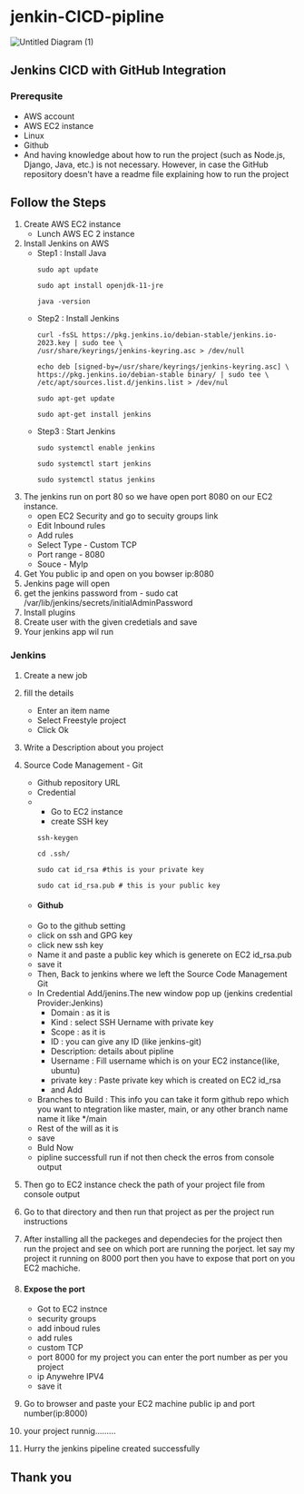 # jenkin-CICD-pipline


![Untitled Diagram (1)](https://github.com/SachinBorse009/jenkin-CICD-pipline/assets/111965224/6a98cd8b-d393-40f6-83fc-5036d6891c8c)


## Jenkins CICD with GitHub Integration

### Prerequsite
   - AWS account
   - AWS EC2 instance
   - Linux
   - Github
   - And having knowledge about how to run the project (such as Node.js, Django, Java, etc.) is not necessary. However, in case the GitHub repository doesn't have a readme file explaining how to run the project

## Follow the Steps 

   1. Create AWS EC2 instance
      - Lunch AWS EC 2 instance
   2. Install Jenkins on AWS
      - Step1 : Install Java
           ```
          sudo apt update
           ```
           ```
          sudo apt install openjdk-11-jre
           ```
           ```
          java -version
           ```
       - Step2 : Install Jenkins
            ```
           curl -fsSL https://pkg.jenkins.io/debian-stable/jenkins.io-2023.key | sudo tee \
            /usr/share/keyrings/jenkins-keyring.asc > /dev/null
            ```
            ```
           echo deb [signed-by=/usr/share/keyrings/jenkins-keyring.asc] \
            https://pkg.jenkins.io/debian-stable binary/ | sudo tee \
            /etc/apt/sources.list.d/jenkins.list > /dev/nul
            ```
            ```
           sudo apt-get update
            ```
            ```
           sudo apt-get install jenkins
            ```
       - Step3 : Start Jenkins
            ```
           sudo systemctl enable jenkins
            ```
            ```
           sudo systemctl start jenkins
            ```
            ```
           sudo systemctl status jenkins
            ```
   3. The jenkins run on port 80 so we have open port 8080 on our EC2 instance.
      - open EC2  Security and go to secuity groups link
      - Edit Inbound rules
      - Add rules
      - Select Type - Custom TCP
      - Port range - 8080
      - Souce - MyIp
   5. Get You public ip and open on you bowser ip:8080
   6. Jenkins page will open
   7. get the jenkins password from
          - sudo cat /var/lib/jenkins/secrets/initialAdminPassword
   8. Install plugins
   9. Create user with the given credetials and save
   10. Your jenkins app wil run

### Jenkins
   1. Create a new job
   2. fill the details
         - Enter an item name
         - Select Freestyle project
         - Click Ok
   3. Write a Description about you project
   4. Source Code Management - Git
         - Github repository URL
         - Credential
         -    - Go to EC2 instance
              - create SSH key 
              ```
              ssh-keygen
              ```
              ```
              cd .ssh/
              ```
              ```
              sudo cat id_rsa #this is your private key
              ```
              ```
              sudo cat id_rsa.pub # this is your public key
              ```
         - #### Github
         - Go to the github setting
         - click on ssh and GPG key
         - click new ssh key
         - Name it and paste a public key which is generete on EC2 id_rsa.pub
         - save it
         - Then, Back to jenkins where we left the Source Code Management Git
         - In Credential Add/jenins.The new window pop up (jenkins credential Provider:Jenkins)
              - Domain : as it is
              - Kind : select SSH Uername with private key
              - Scope : as it is
              - ID : you can give any ID (like jenkins-git)
              - Description: details about pipline
              - Username : Fill username which is on your EC2 instance(like, ubuntu)
              - private key : Paste private key which is created on EC2 id_rsa
              - and Add
         - Branches to Build : This info you can take it form github repo which you want to ntegration like master, main, or any other branch name name it like */main
         -  Rest of the will as it is
         -  save
         -  Buld Now
         -  pipline successfull run if not then check the erros from console output
   5. Then go to EC2 instance check the path of your project file from console output
   6. Go to that directory and then run that project as per the project run instructions
   7. After installing all the packeges and dependecies for the project then run the project and see on which port are running the porject. let say my project it running on 8000 port then you have to expose that port on you EC2 machiche.
   8. #### Expose the port
         - Got to EC2 instnce
         - security groups
         - add inboud rules
         - add rules
         - custom TCP
         - port 8000 for my project you can enter the port number as per you project
         - ip Anywehre IPV4
         - save it
     
   9. Go to browser and paste your EC2 machine public ip and port number(ip:8000)
   10. your project runnig.........
   11. Hurry the jenkins pipeline created successfully

## Thank you 

